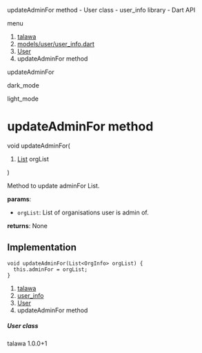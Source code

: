 




updateAdminFor method - User class - user\_info library - Dart API







menu

1. [talawa](../../index.html)
2. [models/user/user\_info.dart](../../file-___home_harshil_Desktop_open-source_palisadoes_talawa_lib_models_user_user_info/)
3. [User](../../file-___home_harshil_Desktop_open-source_palisadoes_talawa_lib_models_user_user_info/User-class.html)
4. updateAdminFor method

updateAdminFor


dark\_mode

light\_mode




# updateAdminFor method


void
updateAdminFor(

1. [List](https://api.flutter.dev/flutter/dart-core/List-class.html) orgList

)

Method to update adminFor List.

**params**:

* `orgList`: List of organisations user is admin of.

**returns**:
None


## Implementation

```
void updateAdminFor(List<OrgInfo> orgList) {
  this.adminFor = orgList;
}
```

 


1. [talawa](../../index.html)
2. [user\_info](../../file-___home_harshil_Desktop_open-source_palisadoes_talawa_lib_models_user_user_info/)
3. [User](../../file-___home_harshil_Desktop_open-source_palisadoes_talawa_lib_models_user_user_info/User-class.html)
4. updateAdminFor method

##### User class





talawa
1.0.0+1







